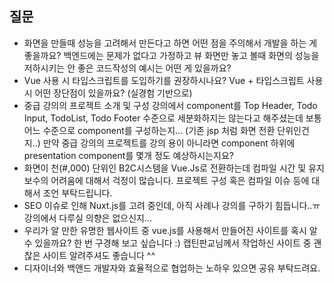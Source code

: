 ## 질문

- 화면을 만들때 성능을 고려해서 만든다고 하면 어떤 점을 주의해서 개발을 하는 게 좋을까요? 백엔드에는 문제가 없다고 가정하고 뷰 화면만 놓고 볼때 화면의 성능을 저하시키는 안 좋은 코드작성의 예시는 어떤 게 있을까요?
- Vue 사용 시 타입스크립트를  도입하기를 권장하시나요? Vue + 타입스크립트 사용 시 어떤 장단점이 있을까요? (실경험 기반으로)
- 중급 강의의 프로젝트 소개 및 구성 강의에서 component를 Top Header, Todo Input, TodoList, Todo Footer 수준으로 세분화하지는 않는다고 해주셨는데 보통 어느 수준으로 component를 구성하는지... (기존 jsp 처럼 화면 전환 단위인건지..) 만약 중급 강의의 프로젝트를 강의 용이 아니라면 component 하위에 presentation component를 몇개 정도 예상하시는지요?
- 화면이 천(#,000) 단위인 B2C시스템을 Vue.Js로 전환하는데 컴파일 시간 및 유지보수의 어려움에 대해서 걱정이 많습니다. 프로젝트 구성 혹은 컴파일 이슈 등에 대해서 조언 부탁드립니다. 
- SEO 이슈로 인해 Nuxt.js를 고려 중인데, 아직 사례나 강의를 구하기 힘듭니다..ㅠ 강의에서 다루실 의향은 없으신지...
- 우리가 알 만한 유명한 웹사이트 중 vue.js를 사용해서 만들어진 사이트를 혹시 알 수 있을까요? 한 번 구경해 보고 싶습니다 :) 캡틴판교님께서 작업하신 사이트 중 괜찮은 사이트 알려주셔도 좋습니다 ^^
- 디자이너와 백앤드 개발자와 효율적으로 협업하는 노하우 있으면 공유 부탁드려요.